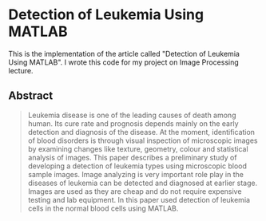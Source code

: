 # Detection of Leukemia Using MATLAB
This is the implementation of the article called "Detection of Leukemia Using MATLAB". I wrote this code for my project on Image Processing lecture.
## Abstract
> Leukemia disease is one of the leading causes of
> death among human. Its cure rate and prognosis depends
> mainly on the early detection and diagnosis of the disease. At
> the moment, identification of blood disorders is through visual
> inspection of microscopic images by examining changes like
> texture, geometry, colour and statistical analysis of images.
> This paper describes a preliminary study of developing a
> detection of leukemia types using microscopic blood sample
> images. Image analyzing is very important role play in the
> diseases of leukemia can be detected and diagnosed at earlier
> stage. Images are used as they are cheap and do not require
> expensive testing and lab equipment. In this paper used
> detection of leukemia cells in the normal blood cells using
> MATLAB.
